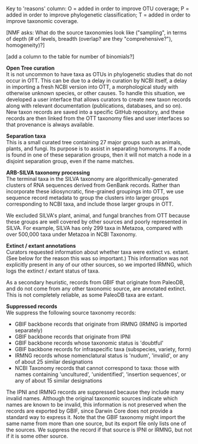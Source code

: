 <!-- follows table -->

Key to 'reasons' column: O = added in order to improve OTU coverage; P
= added in order to improve phylogenetic classification; T = added in
order to improve taxonomic coverage.

[NMF asks: What do the source taxonomies look like ("sampling", in
terms of depth (# of levels, breadth (overlap? are they
"comprehensive?"), homogeneity)?]

[add a column to the table for number of binomials?]

**Open Tree curation**  
It is not uncommon to have taxa as OTUs in
phylogenetic studies that do not occur in OTT.  This can be due to a
delay in curation by NCBI itself, a delay in importing a fresh NCBI
version into OTT, a morphological study with otherwise unknown
species, or other causes.  To handle this situation, we developed
a user interface that allows curators to create new taxon records along with relevant
documentation (publications, databases, and so on).  New taxon records
are saved into a specific GitHub repository, and these records are then
linked from the OTT taxonomy files and user interfaces so that
provenance is always available.

**Separation taxa**  
This is a small curated tree containing 27 major groups such
as animals, plants, and fungi.  Its purpose is to assist
in separating homonyms.  If a node
is found in one of these separation groups, then it will not match a
node in a disjoint separation group, even if the name matches.

**ARB-SILVA taxonomy processing**  
The terminal taxa in the SILVA taxonomy are algorithmically-generated
clusters of RNA sequences derived from GenBank records.  Rather than
incorporate these idiosyncratic, fine-grained groupings into OTT, we
use sequence record metadata to group the clusters into larger groups
corresponding to NCBI taxa, and include those larger groups in OTT.

We excluded SILVA's plant, animal, and fungal branches from OTT
because these groups are well covered by other sources and poorly
represented in SILVA.  For example, SILVA has only 299 taxa in
Metazoa, compared with over 500,000 taxa under Metazoa in NCBI Taxonomy.

**Extinct / extant annotations**  
Curators requested information about whether taxa were extinct
vs. extant.  (See below for the reason this was so important.) This
information was not explicitly present in any of our other sources, so we imported IRMNG,
which logs the extinct / extant status of taxa.

As a secondary heuristic, records from GBIF that originate from
PaleoDB, and do not come from any other taxonomic source, are
annotated extinct.  This is not completely reliable, as some PaleoDB taxa are extant.

**Suppressed records**  
We suppress the following source taxonomy records:

* GBIF backbone records that originate from IRMNG (IRMNG is imported separately)
* GBIF backbone records that originate from IPNI
* GBIF backbone records whose taxonomic status is 'doubtful'
* GBIF backbone records for infraspecific taxa (subspecies, variety, form)
* IRMNG records whose nomenclatural status is 'nudum', 'invalid', or any of
  about 25 similar designations
* NCBI Taxonomy records that cannot correspond to taxa:
  those with names containing 'uncultured', 'unidentified', 'insertion
  sequences', or any of about 15 similar designations

The IPNI and IRMNG records are suppressed because they include many
invalid names.  Although the original taxonomic sources indicate which
names are known to be invalid, this information is not preserved when
the records are exported by GBIF, since Darwin Core does not provide a
standard way to express it.  Note that the GBIF taxonomy might import
the same name from more than one source, but its export file only
lists one of the sources.  We suppress the record if that source is
IPNI or IRMNG, but not if it is some other source.
